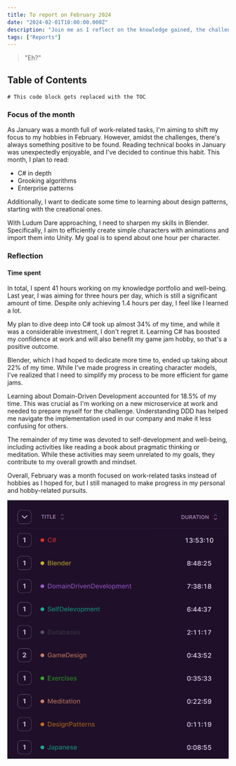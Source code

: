 ```yaml
---
title: To report on February 2024
date: "2024-02-01T10:00:00.000Z"
description: "Join me as I reflect on the knowledge gained, the challenges conquered, and the hours dedicated to learning various subjects during the month of February 2024"
tags: ["Reports"]
---
```


> "Eh?" 

## Table of Contents

```toc
# This code block gets replaced with the TOC
```

### Focus of the month


As January was a month full of work-related tasks, I'm aiming to shift my focus to my hobbies in February. However, amidst the challenges, there's always something positive to be found. Reading technical books in January was unexpectedly enjoyable, and I've decided to continue this habit. This month, I plan to read:

- C# in depth
- Grooking algorithms
- Enterprise patterns

Additionally, I want to dedicate some time to learning about design patterns, starting with the creational ones.

With Ludum Dare approaching, I need to sharpen my skills in Blender. Specifically, I aim to efficiently create simple characters with animations and import them into Unity. My goal is to spend about one hour per character.

### Reflection

#### Time spent

In total, I spent 41 hours working on my knowledge portfolio and well-being. Last year, I was aiming for three hours per day, which is still a significant amount of time. Despite only achieving 1.4 hours per day, I feel like I learned a lot.

My plan to dive deep into C# took up almost 34% of my time, and while it was a considerable investment, I don't regret it. Learning C# has boosted my confidence at work and will also benefit my game jam hobby, so that's a positive outcome.

Blender, which I had hoped to dedicate more time to, ended up taking about 22% of my time. While I've made progress in creating character models, I've realized that I need to simplify my process to be more efficient for game jams.

Learning about Domain-Driven Development accounted for 18.5% of my time. This was crucial as I'm working on a new microservice at work and needed to prepare myself for the challenge. Understanding DDD has helped me navigate the implementation used in our company and make it less confusing for others.

The remainder of my time was devoted to self-development and well-being, including activities like reading a book about pragmatic thinking or meditation. While these activities may seem unrelated to my goals, they contribute to my overall growth and mindset.

Overall, February was a month focused on work-related tasks instead of hobbies as I hoped for, but I still managed to make progress in my personal and hobby-related pursuits.

![time](./timespent.png "Time spent")


